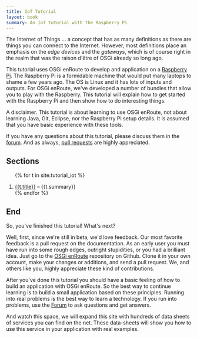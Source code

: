 ```yaml
---
title: IoT Tutorial
layout: book
summary: An IoT tutorial with the Raspberry Pi
---
```

The Internet of Things ... a concept that has as many definitions as there are things you can connect to the Internet. However, most definitions place an emphasis on the _edge devices_ and the _gateways_, which is of course right in the realm that was the raison d'être of OSGi already so long ago.

This tutorial uses OSGi enRoute to develop and application on a [Raspberry Pi][pi]. The Raspberry Pi is a formidable machine that would put many laptops to shame a few years ago. The OS is Linux and it has lots of inputs and outputs. For OSGi enRoute, we've developed a number of bundles that allow you to play with the Raspberry. This tutorial will explain how to get started with the Raspberry Pi and then show how to do interesting things.

A disclaimer. This tutorial is about learning to use OSGi enRoute, not about learning Java, Git, Eclipse, nor the Raspberry Pi setup details. It is assumed that you have basic experience with these tools.

If you have any questions about this tutorial, please discuss them in the [forum][forum]. And as always, [pull requests][osgi.enroute.site] are highly appreciated.

## Sections

<div>
<ol>

{% for t in site.tutorial_iot %}<li><a href="{{t.url}}">{{t.title}}</a> – {{t.summary}}</li>
{% endfor %}

</ol>
</div>


## End

So, you've finished this tutorial! What's next?

Well, first, since we're still in beta, we'd love feedback. Our most favorite feedback is a pull request on the documentation. As an early user you must have run into some rough edges, outright stupidities, or you had a brilliant idea. Just go to the [OSGi enRoute][osgi.enroute.site] repository on Github. Clone it in your own account, make your changes or additions, and send a pull request. We, and others like you, highly appreciate these kind of contributions.

After you've done this tutorial you should have a basic feeling of how to build an application with  OSGi enRoute. So the best way to continue learning is to build a small application based on these principles. Running into real problems is the best way to learn a technology. If you run into problems, use the [Forum][forum] to ask questions and get answers.

And watch this space, we will expand this site with hundreds of data sheets of services you can find on the net. These data-sheets will show you how to use this service in your application with real examples. 

[forum]: /forum.html
[pi]: https://www.raspberrypi.org/
[osgi.enroute.site]: https://github.com/osgi/osgi.enroute.site
